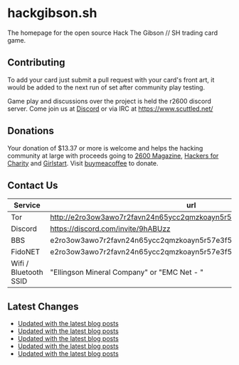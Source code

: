 # hackgibson.sh
The homepage for the open source Hack The Gibson // SH trading card game.


## Contributing

To add your card just submit a pull request with your card's front art, it would be added to the next run of set after community play testing.

Game play and discussions over the project is held the r2600 discord server. Come join us at [Discord](https://discord.com/invite/9hABUzz) or via IRC at https://www.scuttled.net/


## Donations

Your donation of $13.37 or more is welcome and helps the hacking community at large with proceeds going to [2600 Magazine](https://2600.com/), [Hackers for Charity](https://hackersforcharity.org) and [Girlstart](https://girlstart.org).  Visit [buymeacoffee](https://www.buymeacoffee.com/hackgibson.sh) to donate.


## Contact Us

Service | url
-|-
Tor | http://e2ro3ow3awo7r2favn24n65ycc2qmzkoayn5r57e3f56nvjwdcgg32ad.onion
Discord | https://discord.com/invite/9hABUzz
BBS | e2ro3ow3awo7r2favn24n65ycc2qmzkoayn5r57e3f56nvjwdcgg32ad.onion:23
FidoNET | e2ro3ow3awo7r2favn24n65ycc2qmzkoayn5r57e3f56nvjwdcgg32ad.onion:24554
Wifi / Bluetooth SSID | "Ellingson Mineral Company" or "EMC Net - <fidonet address>"

## Latest Changes
<!-- BLOG-POST-LIST:START -->
- [Updated with the latest blog posts](https://github.com/DFW2600/hackgibson.sh/commit/a93e4bd5cf5ae774f17461b34d024cbf49db8f19)
- [Updated with the latest blog posts](https://github.com/DFW2600/hackgibson.sh/commit/12cc789d22847ac787aa3a8937d4a1bf60849751)
- [Updated with the latest blog posts](https://github.com/DFW2600/hackgibson.sh/commit/081446dbc4d12870240f0630a0773d2d958cd086)
- [Updated with the latest blog posts](https://github.com/DFW2600/hackgibson.sh/commit/9334a675d1a312a31fd1637a38a19d5d0df40a83)
- [Updated with the latest blog posts](https://github.com/DFW2600/hackgibson.sh/commit/1e2fbda2ab2f4aa3caeab3adc6e0938c3a540230)
<!-- BLOG-POST-LIST:END -->
